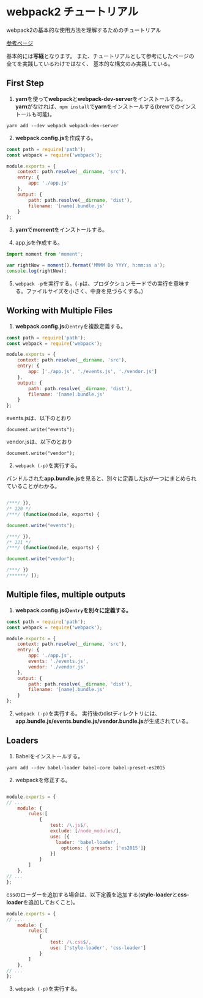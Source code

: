 # webpack2 チュートリアル

webpack2の基本的な使用方法を理解するためのチュートリアル

[参考ページ](https://blog.madewithenvy.com/getting-started-with-webpack-2-ed2b86c68783)

基本的には**写経**となります。
また、チュートリアルとして参考にしたページの全てを実践しているわけではなく、
基本的な構文のみ実践している。

## First Step

1. **yarn**を使って**webpack**と**webpack-dev-server**をインストールする。
**yarn**がなければ、`npm install`で**yarn**をインストールする(brewでのインストールも可能)。

```
yarn add --dev webpack webpack-dev-server
```

2. **webpack.config.js**を作成する。

```javascript
const path = require('path');
const webpack = require('webpack');

module.exports = {
    context: path.resolve(__dirname, 'src'),
    entry: {
        app: './app.js'
    },
    output: {
        path: path.resolve(__dirname, 'dist'),
        filename: '[name].bundle.js'
    }
};
```

3. **yarn**で**moment**をインストールする。

4. app.jsを作成する。

```javascript
import moment from 'moment';

var rightNow = moment().format('MMMM Do YYYY, h:mm:ss a');
console.log(rightNow);

```

5. `webpack -p`を実行する。(`-p`は、プロダクションモードでの実行を意味する。ファイルサイズを小さく、中身を見づらくする。)

## Working with Multiple Files

1. **webpack.config.js**の`entry`を複数定義する。

```javascript
const path = require('path');
const webpack = require('webpack');

module.exports = {
    context: path.resolve(__dirname, 'src'),
    entry: {
        app: ['./app.js', './events.js', './vendor.js']
    },
    output: {
        path: path.resolve(__dirname, 'dist'),
        filename: '[name].bundle.js'
    }
};
```

events.jsは、以下のとおり
```
document.write("events");
```

vendor.jsは、以下のとおり
```
document.write("vendor");
```


2. `webpack (-p)`を実行する。

バンドルされた**app.bundle.js**を見ると、別々に定義したjsが一つにまとめられていることがわかる。
```javascript

/***/ }),
/* 120 */
/***/ (function(module, exports) {

document.write("events");

/***/ }),
/* 121 */
/***/ (function(module, exports) {

document.write("vendor");

/***/ })
/******/ ]);
```

## Multiple files, multiple outputs

1. **webpack.config.jsの`entry`を別々に定義する。**

```javascript
const path = require('path');
const webpack = require('webpack');

module.exports = {
    context: path.resolve(__dirname, 'src'),
    entry: {
        app: './app.js',
        events: './events.js',
        vendor: './vendor.js'
    },
    output: {
        path: path.resolve(__dirname, 'dist'),
        filename: '[name].bundle.js'
    }
};
```

2. `webpack (-p)`を実行する。
実行後のdistディレクトリには、**app.bundle.js/events.bundle.js/vendor.bundle.js**が生成されている。

## Loaders

1. Babelをインストールする。

`yarn add --dev babel-loader babel-core babel-preset-es2015`

2. webpackを修正する。

```javascript

module.exports = {
// ...
    module: {
        rules:[
            {
                test: /\.js$/,
                exclude: [/node_modules/],
                use: [{
                  loader: 'babel-loader',
                    options: { presets: ['es2015']}
                }]
            }
        ]
    },
// ...
};
```

cssのローダーを追加する場合は、以下定義を追加する(**style-loader**と**css-loader**を追加しておくこと)。

```javascript
module.exports = {
// ...
    module: {
        rules:[
            {
                test: /\.css$/,
                use: ['style-loader', 'css-loader']
            }
        ]
    },
// ...
};
```

3. `webpack (-p)`を実行する。